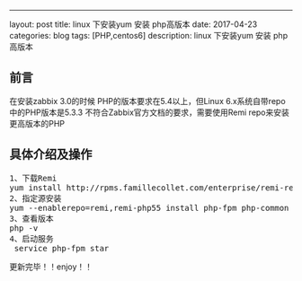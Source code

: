 ---
layout: post
title: linux 下安装yum  安装 php高版本
date: 2017-04-23
categories: blog
tags: [PHP,centos6]
description: linux 下安装yum  安装 php高版本


## 前言
在安装zabbix 3.0的时候 PHP的版本要求在5.4以上，但Linux 6.x系统自带repo中的PHP版本是5.3.3 不符合Zabbix官方文档的要求，需要使用Remi repo来安装更高版本的PHP

## 具体介绍及操作

<pre>
1、下载Remi
yum install http://rpms.famillecollet.com/enterprise/remi-release-6.rpm
2、指定源安装
yum --enablerepo=remi,remi-php55 install php-fpm php-common php-devel php-mysqlnd php-mbstring php-mcrypt
3、查看版本
php -v
4、启动服务
 service php-fpm star
</pre>


更新完毕！！enjoy！！

